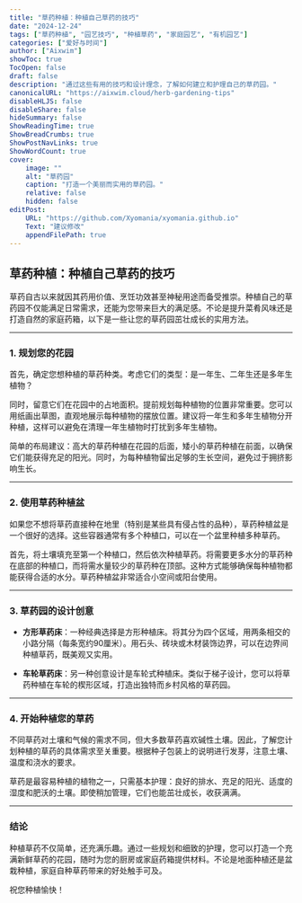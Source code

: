 ```yaml
---
title: "草药种植：种植自己草药的技巧"
date: "2024-12-24"
tags: ["草药种植", "园艺技巧", "种植草药", "家庭园艺", "有机园艺"]
categories: ["爱好与时间"]
author: ["Aixwim"]
showToc: true
TocOpen: false
draft: false
description: "通过这些有用的技巧和设计理念，了解如何建立和护理自己的草药园。"
canonicalURL: "https://aixwim.cloud/herb-gardening-tips"
disableHLJS: false
disableShare: false
hideSummary: false
ShowReadingTime: true
ShowBreadCrumbs: true
ShowPostNavLinks: true
ShowWordCount: true
cover:
    image: ""
    alt: "草药园"
    caption: "打造一个美丽而实用的草药园。"
    relative: false
    hidden: false
editPost:
    URL: "https://github.com/Xyomania/xyomania.github.io"
    Text: "建议修改"
    appendFilePath: true
---
```


## 草药种植：种植自己草药的技巧

草药自古以来就因其药用价值、烹饪功效甚至神秘用途而备受推崇。种植自己的草药园不仅能满足日常需求，还能为您带来巨大的满足感。不论是提升菜肴风味还是打造自然的家庭药箱，以下是一些让您的草药园茁壮成长的实用方法。

---

### 1. **规划您的花园**

首先，确定您想种植的草药种类。考虑它们的类型：是一年生、二年生还是多年生植物？

同时，留意它们在花园中的占地面积。提前规划每种植物的位置非常重要。您可以用纸画出草图，直观地展示每种植物的摆放位置。建议将一年生和多年生植物分开种植，这样可以避免在清理一年生植物时打扰到多年生植物。

简单的布局建议：高大的草药种植在花园的后面，矮小的草药种植在前面，以确保它们能获得充足的阳光。同时，为每种植物留出足够的生长空间，避免过于拥挤影响生长。

---

### 2. **使用草药种植盆**

如果您不想将草药直接种在地里（特别是某些具有侵占性的品种），草药种植盆是一个很好的选择。这些容器通常有多个种植口，可以在一个盆里种植多种草药。

首先，将土壤填充至第一个种植口，然后依次种植草药。将需要更多水分的草药种在底部的种植口，而将需水量较少的草药种在顶部。这种方式能够确保每种植物都能获得合适的水分。草药种植盆非常适合小空间或阳台使用。

---

### 3. **草药园的设计创意**

- **方形草药床**：一种经典选择是方形种植床。将其分为四个区域，用两条相交的小路分隔（每条宽约90厘米）。用石头、砖块或木材装饰边界，可以在边界间种植草药，既美观又实用。
  
- **车轮草药床**：另一种创意设计是车轮式种植床。类似于梯子设计，您可以将草药种植在车轮的楔形区域，打造出独特而乡村风格的草药园。

---

### 4. **开始种植您的草药**

不同草药对土壤和气候的需求不同，但大多数草药喜欢碱性土壤。因此，了解您计划种植的草药的具体需求至关重要。根据种子包装上的说明进行发芽，注意土壤、温度和浇水的要求。

草药是最容易种植的植物之一，只需基本护理：良好的排水、充足的阳光、适度的湿度和肥沃的土壤。即使稍加管理，它们也能茁壮成长，收获满满。

---

### 结论

种植草药不仅简单，还充满乐趣。通过一些规划和细致的护理，您可以打造一个充满新鲜草药的花园，随时为您的厨房或家庭药箱提供材料。不论是地面种植还是盆栽种植，家庭自种草药带来的好处触手可及。

祝您种植愉快！
